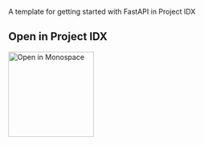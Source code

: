 A template for getting started with FastAPI in Project IDX

## Open in Project IDX 

<a href="https://idx.google.com/new?template=https://github.com/prakhar1989/idx-templates/tree/main/fastapi">
  <img
    alt="Open in Monospace"
    src="https://www.gstatic.com/monospace/230815/openinprojectidx.png"
    width="170"
  />
</a>
